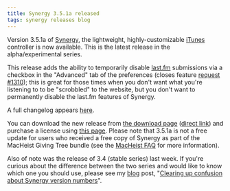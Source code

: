 ```yaml
---
title: Synergy 3.5.1a released
tags: synergy releases blog
---
```


Version 3.5.1a of [Synergy](/wiki/Synergy), the lightweight, highly-customizable [iTunes](/wiki/iTunes) controller is now available. This is the latest release in the alpha/experimental series.

This release adds the ability to temporarily disable [last.fm](/wiki/last.fm) submissions via a checkbox in the "Advanced" tab of the preferences (closes feature [request \#1310](/issues/1310)); this is great for those times when you don't want what you're listening to to be "scrobbled" to the website, but you don't want to permanently disable the last.fm features of Synergy.

A full changelog appears [here](http://wincent.com/a/products/synergy-classic/history/#3.5.1a).

You can download the new release from [the download page](http://wincent.com/a/products/synergy-classic/download/) ([direct link](http://wincent.com/download.php?item=SynergyBeta.zip)) and purchase a license using [this page](https://wincent.com/a/products/synergy-classic/purchase/). Please note that 3.5.1a is not a free update for users who received a free copy of Synergy as part of the MacHeist Giving Tree bundle (see the [MacHeist FAQ](/blog/frequently-asked-questions-about-synergy-and-macheist) for more information).

Also of note was the release of 3.4 (stable series) last week. If you're curious about the difference between the two series and would like to know which one you should use, please see my [blog](/blog) post, "[Clearing up confusion about Synergy version numbers](/blog/clearing-up-confusion-about-synergy-version-numbers)".

